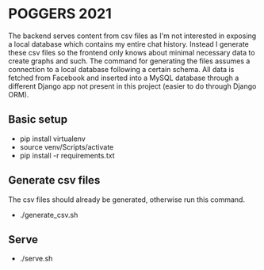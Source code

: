 # POGGERS 2021
The backend serves content from csv files as I'm not interested in exposing a local database which contains my entire chat history.
Instead I generate these csv files so the frontend only knows about minimal necessary data to create graphs and such.
The command for generating the files assumes a connection to a local database following a certain schema. 
All data is fetched from Facebook and inserted into a MySQL database through a different Django app not present in this project (easier to do through Django ORM).

## Basic setup
- pip install virtualenv
- source venv/Scripts/activate
- pip install -r requirements.txt

## Generate csv files
The csv files should already be generated, otherwise run this command.
- ./generate_csv.sh

## Serve
- ./serve.sh